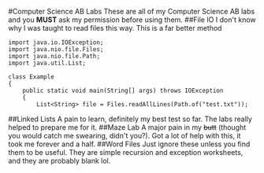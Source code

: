 #Computer Science AB Labs
These are all of my Computer Science AB labs and you **MUST** ask my permission before using them. 
##File IO
I don't know why I was taught to read files this way. This is a far 
better method 
```
import java.io.IOException;
import java.nio.file.Files;
import java.nio.file.Path; 
import java.util.List;

class Example
{
    public static void main(String[] args) throws IOException
    {
        List<String> file = Files.readAllLines(Path.of("test.txt"));
```
##Linked Lists
A pain to learn, definitely my best test so far. The labs really helped to prepare me for it.
##Maze Lab
A major pain in my ~~butt~~ (thought you would catch me swearing, didn't you?). Got a lot of help with this, it took me 
forever and a half.
##Word Files
Just ignore these unless you find them to be useful. They are simple recursion and exception worksheets, and they are 
probably blank lol.